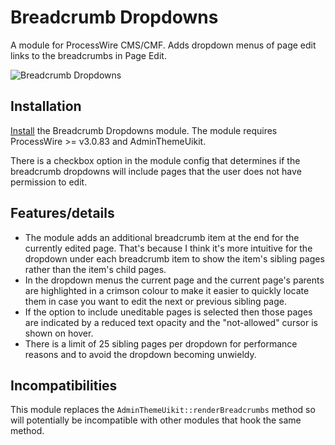 # Breadcrumb Dropdowns

A module for ProcessWire CMS/CMF. Adds dropdown menus of page edit links to the breadcrumbs in Page Edit.

![Breadcrumb Dropdowns](https://user-images.githubusercontent.com/1538852/42858329-215a56c6-8aa2-11e8-8cd2-da2edbab2904.gif)


## Installation

[Install](http://modules.processwire.com/install-uninstall/) the Breadcrumb Dropdowns module. The module requires ProcessWire >= v3.0.83 and AdminThemeUikit.

There is a checkbox option in the module config that determines if the breadcrumb dropdowns will include pages that the user does not have permission to edit.

## Features/details

* The module adds an additional breadcrumb item at the end for the currently edited page. That's because I think it's more intuitive for the dropdown under each breadcrumb item to show the item's sibling pages rather than the item's child pages.
* In the dropdown menus the current page and the current page's parents are highlighted in a crimson colour to make it easier to quickly locate them in case you want to edit the next or previous sibling page.
* If the option to include uneditable pages is selected then those pages are indicated by a reduced text opacity and the "not-allowed" cursor is shown on hover.
* There is a limit of 25 sibling pages per dropdown for performance reasons and to avoid the dropdown becoming unwieldy.

## Incompatibilities

This module replaces the `AdminThemeUikit::renderBreadcrumbs` method so will potentially be incompatible with other modules that hook the same method.
